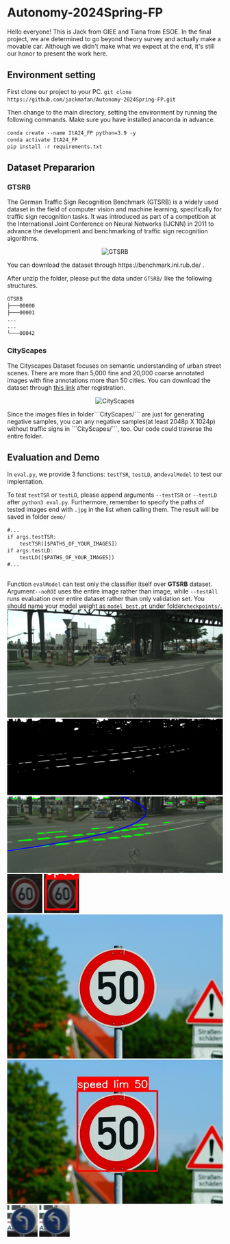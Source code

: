 # Autonomy-2024Spring-FP
Hello everyone! This is Jack from GIEE and Tiana from ESOE. In the final project, we are determined to go beyond theory survey and actually make a movable car. Although we didn't make what we expect at the end, it's still our honor to present the work here. 

##    Environment setting
First clone our project to your PC.
```git clone https://github.com/jackmafan/Autonomy-2024Spring-FP.git```

Then change to the main directory, setting the environment by running the following commands. Make sure you have installed anaconda in advance.
```
conda create --name ItA24_FP python=3.9 -y
conda activate ItA24_FP
pip install -r requirements.txt
```
##    Dataset Prepararion
###    GTSRB
The German Traffic Sign Recognition Benchmark (GTSRB) is a widely used dataset in the field of computer vision and machine learning, specifically for traffic sign recognition tasks. It was introduced as part of a competition at the International Joint Conference on Neural Networks (IJCNN) in 2011 to advance the development and benchmarking of traffic sign recognition algorithms.

<div align=center>
  
![GTSRB](assets/figures-in-report/Figure1-1.png)
<div align=left>
You can download the dataset through https://benchmark.ini.rub.de/ .
  
After unzip the folder, please put the data under ```GTSRB/``` like the following structures.
```
GTSRB
├───00000
├───00001
...
...
└───00042
```
    
###    CityScapes
The Cityscapes Dataset focuses on semantic understanding of urban street scenes. There are more than 5,000 fine and 20,000 coarse annotated images with fine annotations  more than 50 cities. You can download the dataset through [this link](https://www.cityscapes-dataset.com/) after registration.
<div align=center>
    
![CityScapes](https://www.cityscapes-dataset.com/wordpress/wp-content/uploads/2015/07/muenster00.png)

<div align=left>
Since the images files in folder```CityScapes/``` are just for generating negative samples, you can any negative samples(at least 2048p X 1024p) without traffic signs in ```CityScapes/```, too. Our code could traverse the entire folder.

##  Evaluation and Demo
In ```eval.py```, we provide 3 functions: ```testTSR```, ```testLD```, and```evalModel``` to test our implentation. 
    
    
To test ```testTSR``` or ```testLD```, please append arguments ```--testTSR``` or ```--testLD``` after ```python3 eval.py```. Furthermore, remember to specify the paths of tested images end with ```.jpg``` in the list when calling them. The result will be saved in folder ```demo/```
```python=
#...
if args.testTSR:
    testTSR([$PATHS_OF_YOUR_IMAGES])
if args.testLD:
    testLD([$PATHS_OF_YOUR_IMAGES])
#...
       
```

Function ```evalModel``` can test only the classifier itself over **GTSRB** dataset. Argument```--noROI``` uses the entire image rather than image, while ```--testAll``` runs evaluation over entire dataset rather than only validation set. You should name your model weight as ```model_best.pt``` under folder```checkpoints/```.
![DemoLD](assets/road10.jpg) ![DemoLD](demo/road10_bin.jpg) ![DemoLD](demo/road10_LD.jpg)
![DemoTSR](assets/test0.jpg) ![DemoLD](demo/test0_TSR.jpg)
![DemoTSR](assets/test1.jpg) ![DemoLD](demo/test1_TSR.jpg)
![DemoTSR](assets/test2.jpg) ![DemoLD](demo/test2_TSR.jpg)
